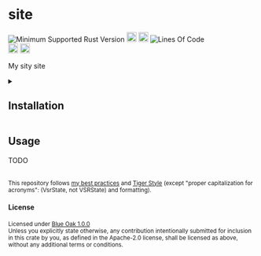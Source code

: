 # site
![Minimum Supported Rust Version](https://img.shields.io/badge/nightly-1.86+-ab6000.svg)
[<img alt="crates.io" src="https://img.shields.io/crates/v/site.svg?color=fc8d62&logo=rust" height="20" style=flat-square>](https://crates.io/crates/site)
[<img alt="docs.rs" src="https://img.shields.io/badge/docs.rs-66c2a5?style=for-the-badge&labelColor=555555&logo=docs.rs&style=flat-square" height="20">](https://docs.rs/site)
![Lines Of Code](https://img.shields.io/badge/LoC-2266-lightblue)
<br>
[<img alt="ci errors" src="https://img.shields.io/github/actions/workflow/status/valeratrades/site/errors.yml?branch=master&style=for-the-badge&style=flat-square&label=errors&labelColor=420d09" height="20">](https://github.com/valeratrades/site/actions?query=branch%3Amaster) <!--NB: Won't find it if repo is private-->
[<img alt="ci warnings" src="https://img.shields.io/github/actions/workflow/status/valeratrades/site/warnings.yml?branch=master&style=for-the-badge&style=flat-square&label=warnings&labelColor=d16002" height="20">](https://github.com/valeratrades/site/actions?query=branch%3Amaster) <!--NB: Won't find it if repo is private-->

My sity site

<!-- markdownlint-disable -->
<details>
  <summary>
    <h2>Installation</h2>
  </summary>
  <pre>
    <code class="language-sh">TODO</code></pre>
</details>
<!-- markdownlint-restore -->


## Usage
TODO



<br>

<sup>
	This repository follows <a href="https://github.com/valeratrades/.github/tree/master/best_practices">my best practices</a> and <a href="https://github.com/tigerbeetle/tigerbeetle/blob/main/docs/TIGER_STYLE.md">Tiger Style</a> (except "proper capitalization for acronyms": (VsrState, not VSRState) and formatting).
</sup>

#### License

<sup>
	Licensed under <a href="LICENSE">Blue Oak 1.0.0</a>
</sup>

<br>

<sub>
	Unless you explicitly state otherwise, any contribution intentionally submitted
for inclusion in this crate by you, as defined in the Apache-2.0 license, shall
be licensed as above, without any additional terms or conditions.
</sub>
